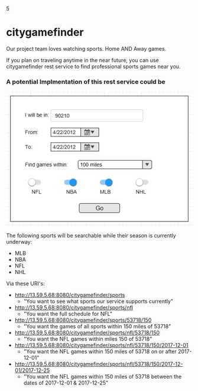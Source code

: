 5
# citygamefinder

Our project team loves watching sports. Home AND Away games. 

If you plan on traveling anytime in the near future, you can use citygamefinder rest service to find professional sports games near you.

### A potential Implmentation of this rest service could be
![Screen1](/images/Screen1.PNG)

The following sports will be searchable while their season is currently underway:
* MLB
* NBA
* NFL
* NHL

Via these URI's:
* http://13.59.5.68:8080/citygamefinder/sports
  - "You want to see what sports our service supports currently"
* http://13.59.5.68:8080/citygamefinder/sports/nfl
  - "You want the full schedule for NFL"
* http://13.59.5.68:8080/citygamefinder/sports/53718/150
  - "You want the games of all sports within 150 miles of 53718"
* http://13.59.5.68:8080/citygamefinder/sports/nfl/53718/150
  - "You want the NFL games within miles 150 of 53718"
* http://13.59.5.68:8080/citygamefinder/sports/nfl/53718/150/2017-12-01
  - "You want the NFL games within 150 miles of 53718 on or after 2017-12-01"
* http://13.59.5.68:8080/citygamefinder/sports/nfl/53718/150/2017-12-01/2017-12-25
  - "You want the NFL games within 150 miles of 53718 between the dates of 2017-12-01 & 2017-12-25"
